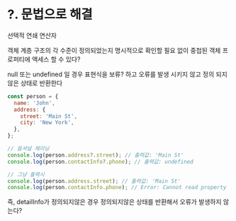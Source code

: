 # ?. 문법으로 해결

선택적 연쇄 연산자

객체 계층 구조의 각 수준이 정의되었는지 명시적으로 확인할 필요 없이 중첩된 객체 프로퍼티에 액세스 할 수 있다?

null 또는 undefined 일 경우 표현식을 보류? 하고 오류를 발생 시키지 않고 정의 되지 않은 상태로 반환한다

```jsx
const person = {
  name: 'John',
  address: {
    street: 'Main St',
    city: 'New York',
  },
};

// 옵셔널 체이닝
console.log(person.address?.street); // 출력값: 'Main St'
console.log(person.contactInfo?.phone); // 출력값: undefined

// 그냥 출력시 
console.log(person.address.street); // 출력값: 'Main St'
console.log(person.contactInfo.phone); // Error: Cannot read property 'phone' of undefined
```

즉, detailInfo가 정의되지않은 경우 정의되지않은 상태를 반환해서 오류가 발생하지 않는다?